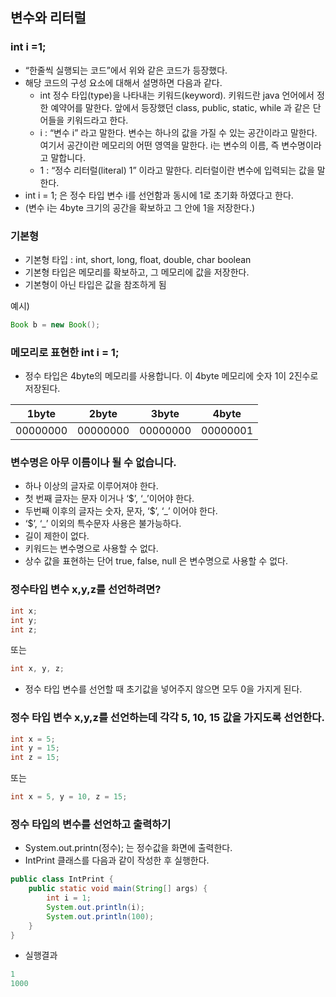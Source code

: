 ## 변수와 리터럴

### int i =1;

- “한줄씩 실행되는 코드”에서 위와 같은 코드가 등장했다.
- 해당 코드의 구성 요소에 대해서 설명하면 다음과 같다.
    - int  정수 타입(type)을 나타내는 키워드(keyword). 키워드란 java 언어에서 정한 예약어를 말한다. 앞에서 등장했던 class, public, static, while 과 같은 단어들을 키워드라고 한다.
    - i : “변수 i” 라고 말한다. 변수는 하나의 값을 가질 수 있는 공간이라고 말한다. 여기서 공간이란 메모리의 어떤 영역을 말한다. i는 변수의 이름, 즉 변수명이라고 말합니다.
    - 1 : “정수 리터럴(literal) 1” 이라고 말한다. 리터럴이란 변수에 입력되는 값을 말한다.
- int i = 1; 은 정수 타입 변수 i를 선언함과 동시에 1로 초기화 하였다고 한다.
- (변수 i는 4byte 크기의 공간을 확보하고 그  안에 1을 저장한다.)

### 기본형

- 기본형 타입 : int, short, long, float, double, char boolean
- 기본형 타입은 메모리를 확보하고, 그 메모리에 값을 저장한다.
- 기본형이 아닌 타입은 값을 참조하게 됨

예시)

```java
Book b = new Book();
```

### 메모리로 표현한 int i = 1;

- 정수 타입은 4byte의 메모리를 사용합니다. 이 4byte 메모리에 숫자 1이 2진수로 저장된다.

|1byte|2byte|3byte|4byte|
|----------|---|---|---|
|00000000|00000000|00000000|00000001|

### 변수명은 아무 이름이나 될 수 없습니다.

- 하나 이상의 글자로 이루어져야 한다.
- 첫 번째 글자는 문자 이거나 ‘$’, ‘_’이어야 한다.
- 두번째 이후의 글자는 숫자, 문자, ‘$’, ‘_’ 이어야 한다.
- ‘$’, ‘_’ 이외의 특수문자 사용은 불가능하다.
- 길이 제한이 없다.
- 키워드는 변수명으로 사용할 수 없다.
- 상수 값을 표현하는 단어 true, false, null 은 변수명으로 사용할 수 없다.

### 정수타입 변수 x,y,z를 선언하려면?

```java
int x;
int y;
int z;
```

또는

```java
int x, y, z;
```

- 정수 타입 변수를 선언할 때 초기값을 넣어주지 않으면 모두 0을 가지게 된다.

### 정수 타입 변수 x,y,z를 선언하는데 각각 5, 10, 15 값을 가지도록 선언한다.

```java
int x = 5;
int y = 15;
int z = 15;
```

또는

```java
int x = 5, y = 10, z = 15;
```

### 정수 타입의 변수를 선언하고 출력하기

- System.out.printn(정수); 는 정수값을 화면에 출력한다.
- IntPrint 클래스를 다음과 같이 작성한 후 실행한다.

```java
public class IntPrint {
	public static void main(String[] args) {
		int i = 1;
		System.out.println(i);
		System.out.println(100);
	}
}
```

- 실행결과
```java
1
1000
```

